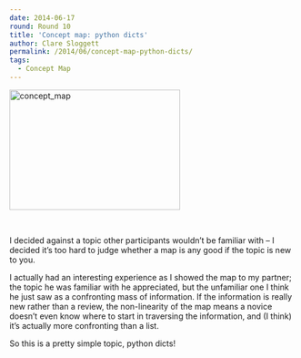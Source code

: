 ```yaml
---
date: 2014-06-17
round: Round 10
title: 'Concept map: python dicts'
author: Clare Sloggett
permalink: /2014/06/concept-map-python-dicts/
tags:
  - Concept Map
---
```

[<img class="alignnone size-medium wp-image-7698" alt="concept_map" src="/software-carpentry-training-website/uploads/2014/06/concept_map-300x211.jpg" width="300" height="211" />][1]

&nbsp;

I decided against a topic other participants wouldn&#8217;t be familiar with &#8211; I decided it&#8217;s too hard to judge whether a map is any good if the topic is new to you.

I actually had an interesting experience as I showed the map to my partner; the topic he was familiar with he appreciated, but the unfamiliar one I think he just saw as a confronting mass of information. If the information is really new rather than a review, the non-linearity of the map means a novice doesn&#8217;t even know where to start in traversing the information, and (I think) it&#8217;s actually more confronting than a list.

So this is a pretty simple topic, python dicts!

 [1]: /software-carpentry-training-website/uploads/2014/06/concept_map.jpg
